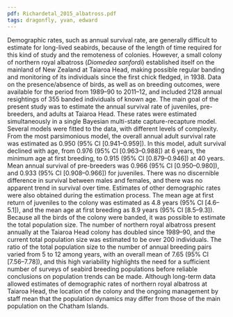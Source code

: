 ```yaml
---
pdf: Richardetal_2015_albatross.pdf
tags: dragonfly, yvan, edward
---
```

Demographic rates, such as annual survival rate, are generally difficult to
estimate for long-lived seabirds, because of the length of time required for
this kind of study and the remoteness of colonies. However, a small colony of
northern royal albatross (*Diomedea sanfordi*) established itself on the mainland
of New Zealand at Taiaroa Head, making possible regular banding and monitoring
of its individuals since the first chick fledged, in 1938. Data on the
presence/absence of birds, as well as on breeding outcomes, were available for
the period from 1989–90 to 2011–12, and included 2128 annual resightings of 355
banded individuals of known age. The main goal of the present study was to
estimate the annual survival rate of juveniles, pre-breeders, and adults at
Taiaroa Head. These rates were estimated simultaneously in a single Bayesian
multi-state capture-recapture model. Several models were fitted to the data,
with different levels of complexity. From the most parsimonious model, the
overall annual adult survival rate was estimated as 0.950 (95% CI
[0.941–0.959]). In this model, adult survival declined with age, from 0.976
(95% CI [0.963–0.988]) at 6 years, the minimum age at first breeding, to 0.915
(95% CI [0.879–0.946]) at 40 years. Mean annual survival of pre-breeders was
0.966 (95% CI [0.950–0.980]), and 0.933 (95% CI [0.908–0.966]) for juveniles.
There was no discernible difference in survival between males and females, and
there was no apparent trend in survival over time. Estimates of other
demographic rates were also obtained during the estimation process. The mean
age at first return of juveniles to the colony was estimated as 4.8 years (95%
CI [4.6–5.1]), and the mean age at first breeding as 8.9 years (95% CI
[8.5–9.3]). Because all the birds of the colony were banded, it was possible to
estimate the total population size. The number of northern royal albatross
present annually at the Taiaroa Head colony has doubled since 1989–90, and the
current total population size was estimated to be over 200 individuals. The
ratio of the total population size to the number of annual breeding pairs
varied from 5 to 12 among years, with an overall mean of 7.65 (95% CI
[7.56–7.78]), and this high variability highlights the need for a sufficient
number of surveys of seabird breeding populations before reliable conclusions
on population trends can be made. Although long-term data allowed estimates of
demographic rates of northern royal albatross at Taiaroa Head, the location of
the colony and the ongoing management by staff mean that the population
dynamics may differ from those of the main population on the Chatham Islands.


